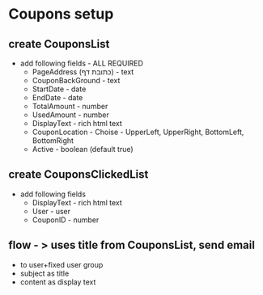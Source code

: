 # Coupons setup

## create CouponsList
* add following fields - ALL REQUIRED
    * PageAddress (כתובת דף)  - text
    * CouponBackGround         - text
    * StartDate                - date
    * EndDate                  - date
    * TotalAmount              - number
    * UsedAmount               - number
    * DisplayText              - rich html text
    * CouponLocation           - Choise - UpperLeft, UpperRight, BottomLeft, BottomRight
    * Active                   - boolean (default true)

## create CouponsClickedList
* add following fields
    * DisplayText     - rich html text
    * User            - user
    * CouponID        - number

## flow - > uses title from CouponsList, send email 
* to user+fixed user group
* subject as title
* content as display text